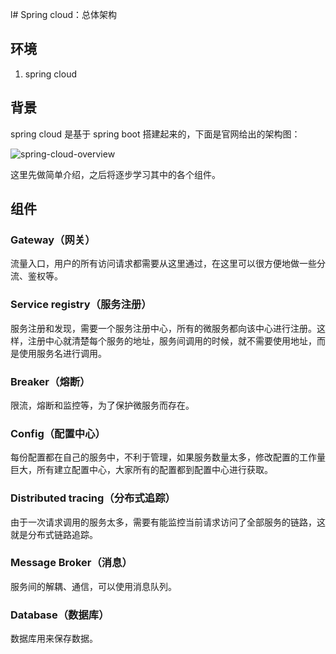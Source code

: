 l# Spring cloud：总体架构

## 环境

1. spring cloud 

## 背景

spring cloud 是基于 spring boot 搭建起来的，下面是官网给出的架构图：

![spring-cloud-overview][1]

这里先做简单介绍，之后将逐步学习其中的各个组件。

## 组件

### Gateway（网关）

流量入口，用户的所有访问请求都需要从这里通过，在这里可以很方便地做一些分流、鉴权等。

### Service registry（服务注册）

服务注册和发现，需要一个服务注册中心，所有的微服务都向该中心进行注册。这样，注册中心就清楚每个服务的地址，服务间调用的时候，就不需要使用地址，而是使用服务名进行调用。

### Breaker（熔断）

限流，熔断和监控等，为了保护微服务而存在。

### Config（配置中心）

每份配置都在自己的服务中，不利于管理，如果服务数量太多，修改配置的工作量巨大，所有建立配置中心，大家所有的配置都到配置中心进行获取。

###  Distributed tracing（分布式追踪）

由于一次请求调用的服务太多，需要有能监控当前请求访问了全部服务的链路，这就是分布式链路追踪。

### Message Broker（消息）

服务间的解耦、通信，可以使用消息队列。

### Database（数据库）

数据库用来保存数据。

[1]:../../images/spring-cloud-overview.png



